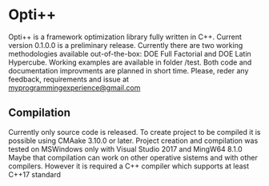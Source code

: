 # Opti++
Opti++ is a framework optimization library fully written in C++. Current version 0.1.0.0 is a preliminary release.
Currently there are two working methodologies available out-of-the-box: DOE Full Factorial and DOE Latin Hypercube.
Working examples are available in folder /test.
Both code and documentation improvments are planned in short time. 
Please, reder any feedback, requirements and issue at myprogrammingexperience@gmail.com
## Compilation
Currently only source code is released. To create project to be compiled it is possible using CMAake 3.10.0 or later.
Project creation and compilation was tested on MSWindows only with Visual Studio 2017 and MingW64 8.1.0 Maybe that compilation 
can work on other operative sistems and with other compilers. However it is required a C++ compiler which supports at least C++17 standard
